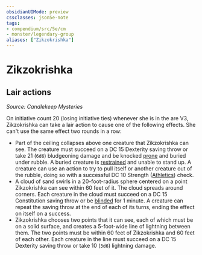 ```yaml
---
obsidianUIMode: preview
cssclasses: json5e-note
tags:
- compendium/src/5e/cm
- monster/legendary-group
aliases: ["Zikzokrishka"]
---
```

# Zikzokrishka

## Lair actions
_Source: Candlekeep Mysteries_

On initiative count 20 (losing initiative ties) whenever she is in the are V3, Zikzokrishka can take a lair action to cause one of the following effects. She can't use the same effect two rounds in a row:

- Part of the ceiling collapses above one creature that Zikzokrishka can see. The creature must succeed on a DC 15 Dexterity saving throw or take 21 (`6d6`) bludgeoning damage and be knocked [prone](Mechanics/Rules/conditions.md#Prone) and buried under rubble. A buried creature is [restrained](Mechanics/Rules/conditions.md#Restrained) and unable to stand up. A creature can use an action to try to pull itself or another creature out of the rubble, doing so with a successful DC 10 Strength ([Athletics](Mechanics/Rules/skills.md#Athletics)) check.  
- A cloud of sand swirls in a 20-foot-radius sphere centered on a point Zikzokrishka can see within 60 feet of it. The cloud spreads around corners. Each creature in the cloud must succeed on a DC 15 Constitution saving throw or be [blinded](Mechanics/Rules/conditions.md#Blinded) for 1 minute. A creature can repeat the saving throw at the end of each of its turns, ending the effect on itself on a success.  
- Zikzokrishka chooses two points that it can see, each of which must be on a solid surface, and creates a 5-foot-wide line of lightning between them. The two points must be within 60 feet of Zikzokrishka and 60 feet of each other. Each creature in the line must succeed on a DC 15 Dexterity saving throw or take 10 (`3d6`) lightning damage.